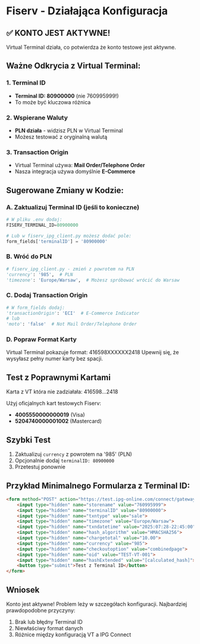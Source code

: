 # Fiserv - Działająca Konfiguracja

## ✅ KONTO JEST AKTYWNE!

Virtual Terminal działa, co potwierdza że konto testowe jest aktywne.

## Ważne Odkrycia z Virtual Terminal:

### 1. Terminal ID
- **Terminal ID: 80900000** (nie 760995999!)
- To może być kluczowa różnica

### 2. Wspierane Waluty
- **PLN działa** - widzisz PLN w Virtual Terminal
- Możesz testować z oryginalną walutą

### 3. Transaction Origin
- Virtual Terminal używa: **Mail Order/Telephone Order**
- Nasza integracja używa domyślnie **E-Commerce**

## Sugerowane Zmiany w Kodzie:

### A. Zaktualizuj Terminal ID (jeśli to konieczne)

```python
# W pliku .env dodaj:
FISERV_TERMINAL_ID=80900000

# Lub w fiserv_ipg_client.py możesz dodać pole:
form_fields['terminalID'] = '80900000'
```

### B. Wróć do PLN

```python
# fiserv_ipg_client.py - zmień z powrotem na PLN
'currency': '985',  # PLN
'timezone': 'Europe/Warsaw',  # Możesz spróbować wrócić do Warsaw
```

### C. Dodaj Transaction Origin

```python
# W form_fields dodaj:
'transactionOrigin': 'ECI'  # E-Commerce Indicator
# lub
'moto': 'false'  # Not Mail Order/Telephone Order
```

### D. Popraw Format Karty

Virtual Terminal pokazuje format: 416598XXXXXX2418
Upewnij się, że wysyłasz pełny numer karty bez spacji.

## Test z Poprawnymi Kartami

Karta z VT która nie zadziałała: 416598...2418

Użyj oficjalnych kart testowych Fiserv:
- **4005550000000019** (Visa)
- **5204740000001002** (Mastercard)

## Szybki Test

1. Zaktualizuj `currency` z powrotem na '985' (PLN)
2. Opcjonalnie dodaj `terminalID: 80900000`
3. Przetestuj ponownie

## Przykład Minimalnego Formularza z Terminal ID:

```html
<form method="POST" action="https://test.ipg-online.com/connect/gateway/processing">
    <input type="hidden" name="storename" value="760995999">
    <input type="hidden" name="terminalID" value="80900000">
    <input type="hidden" name="txntype" value="sale">
    <input type="hidden" name="timezone" value="Europe/Warsaw">
    <input type="hidden" name="txndatetime" value="2025:07:28-22:45:00">
    <input type="hidden" name="hash_algorithm" value="HMACSHA256">
    <input type="hidden" name="chargetotal" value="10.00">
    <input type="hidden" name="currency" value="985">
    <input type="hidden" name="checkoutoption" value="combinedpage">
    <input type="hidden" name="oid" value="TEST-VT-001">
    <input type="hidden" name="hashExtended" value="[calculated_hash]">
    <button type="submit">Test z Terminal ID</button>
</form>
```

## Wniosek

Konto jest aktywne! Problem leży w szczegółach konfiguracji. Najbardziej prawdopodobne przyczyny:
1. Brak lub błędny Terminal ID
2. Niewłaściwy format danych
3. Różnice między konfiguracją VT a IPG Connect